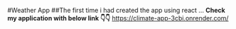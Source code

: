#Weather App
##The first time i had created the app using react ...
**Check my application with below link 👇👇**
<https://climate-app-3cbi.onrender.com/>

